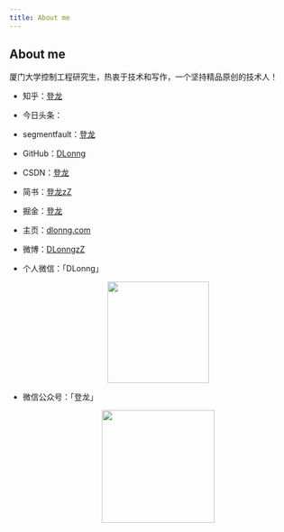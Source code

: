 ```yaml
---
title: About me
---
```


## About me
厦门大学控制工程研究生，热衷于技术和写作，一个坚持精品原创的技术人！

- 知乎：[登龙](https://www.zhihu.com/people/DLonng/activities)

- 今日头条：[]()

- segmentfault：[登龙](https://segmentfault.com/u/denglong_5e7b6da8891f9/articles)

- GitHub：[DLonng](https://github.com/dlonng)

- CSDN：[登龙](https://blog.csdn.net/cdeveloperV)

- 简书：[登龙zZ](https://www.jianshu.com/u/b27c3fe5ed63)

- 掘金：[登龙](https://juejin.im/user/5e7b749d6fb9a009953b373f)

- 主页：[dlonng.com](http://dlonng.com)

- 微博：[DLonngzZ](https://weibo.com/6431777967/profile?topnav=1&wvr=6&is_all=1)

- 个人微信：「DLonng」
  <div  align="center">
  <img src="{{ site.url }}/images/DLonng.png" width = "180" height = "180"/>

- 微信公众号：「登龙」
  <div  align="center">
  <img src="{{ site.url }}/images/wechart.jpg" width = "200" height = "200"/>
